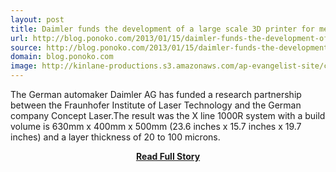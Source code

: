 ```yaml
---
layout: post
title: Daimler funds the development of a large scale 3D printer for metal
url: http://blog.ponoko.com/2013/01/15/daimler-funds-the-development-of-a-large-scale-3d-printer-for-metal/
source: http://blog.ponoko.com/2013/01/15/daimler-funds-the-development-of-a-large-scale-3d-printer-for-metal/
domain: blog.ponoko.com
image: http://kinlane-productions.s3.amazonaws.com/ap-evangelist-site/curated/screenshots/9352_api500_com.png
---
```


<p>The German automaker Daimler AG has funded a research partnership between the Fraunhofer Institute of Laser Technology and the German company Concept Laser.The result was the X line 1000R system with a build volume is 630mm x 400mm x 500mm (23.6 inches x 15.7 inches x 19.7 inches) and a layer thickness of 20 to 100 microns.</p>
<center><p><a href="http://blog.ponoko.com/2013/01/15/daimler-funds-the-development-of-a-large-scale-3d-printer-for-metal/" style='padding:25px; font-sze:18px; font-weight: bold;'>Read Full Story</a></p></center>
